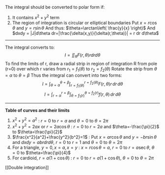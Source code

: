 The integral should be converted to polar form if:
1. It contains $x^2+y^2$ term
2. The region of integration is circular or elliptical boundaries
Put $x=r\cos \theta$ and $y=r\sin \theta$
And thus: $\theta=\arctan\left( \frac{y}{x} \right)$ 
And $dxdy = |J|d\theta dr=|\frac{\delta(x,y)}{\delta(r,\theta)}| = r dr d\theta$
****
The integral converts to:
$$
I=\iint_{R}F(r, \theta)r dr d\theta
$$
To find the limits of r, draw a radial strip in region of integration R from pole (r=0) over which r varies from $r_{1}=f_{1}(\theta)$ to $r_{2}=f_{2}(\theta)$
Rotate the strip from $\theta=\alpha$ to $\theta=\beta$
Thus the integral can convert into two forms:
$$
I=\int _{\theta=\alpha}^{\theta=\beta}\int _{r=f_{1}(\theta)}^{r=f_{2}(\theta)} F(r,\theta)r\, dr  \, d\theta 
$$
$$
I=\int _{r=\alpha}^{r=\beta}\int _{\theta=f_{1}(r)}^{\theta=f_{2}(r)} f(r,\theta)\, dr  \, d\theta 
$$
****
**Table of curves and their limits**
1. $x^2+y^2=a^2$ : $r=0$ to $r=a$ and $\theta=0$ to $\theta=2\pi$
2. $x^2+y^2=2ax$ or $r=2a\cos \theta$ : $r=0$ to $r=2a$ and $\theta=-\frac{\pi}{2}$ to $\theta=\frac{\pi}{2}$
3. $\frac{x^2}{a^2}+\frac{y^2}{b^2}=1$ : Put $x=ar\cos\theta$ and $y=-br\sin\theta$ and $dxdy=abr dr d\theta$, $r=0$ to $r=1$ and $\theta=0$ to $\theta=2\pi$
4. For a triangle, $y=0, x=a,x=y$ : $x=r\cos\theta = a$, $r=0$ to $r=a\sec \theta$, $\theta=0$ to $\theta=\frac{\pi}{4}$
5. For cardioid, $r=a(1+\cos\theta)$ : $r=0$ to $r=a(1+\cos\theta)$, $\theta=0$ to $\theta=2\pi$

[[Double integration]]